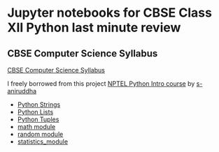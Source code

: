 # Jupyter notebooks for CBSE Class XII Python last minute review

## CBSE Computer Science Syllabus

[CBSE Computer Science Syllabus](http://cbseacademic.nic.in/web_material/CurriculumMain21/revisedsyllabi/SrSecondary/REVISEDComputer_Science_Sr.Sec_2020-21.pdf)


I freely borrowed from this project [NPTEL Python Intro course](https://github.com/s-aniruddha/Programming-Data-Structures-and-Algorithms-Using-Python-NPTEL)
by [s-aniruddha](https://github.com/s-aniruddha)

* [Python Strings](string.ipynb)
* [Python Lists](list.ipynb)
* [Python Tuples](tuple.ipynb)
* [math module](math_module.ipynb)
* [random module](random_module.ipynb)
* [statistics_module](statistics_module.ipynb)
